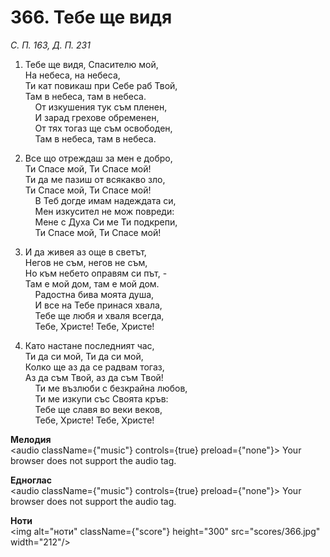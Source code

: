 # 366. Тебе ще видя  

*С. П. 163, Д. П. 231*  

1. Тебе ще видя, Спасителю мой,  
На небеса, на небеса,  
Ти кат повикаш при Себе раб Твой,  
Там в небеса, там в небеса.  
    От изкушения тук съм пленен,  
    И зарад грехове обременен,  
    От тях тогаз ще съм освободен,  
    Там в небеса, там в небеса.  

2. Все що отреждаш за мен е добро,  
Ти Спасе мой, Ти Спасе мой!  
Ти да ме пазиш от всякакво зло,  
Ти Спасе мой, Ти Спасе мой!  
    В Теб догде имам надеждата си,  
    Мен изкусител не мож повреди:  
    Мене с Духа Си ме Ти подкрепи,  
    Ти Спасе мой, Ти Спасе мой!  

3. И да живея аз още в светът,  
Негов не съм, негов не съм,  
Но към небето оправям си път, -  
Там е мой дом, там е мой дом.  
    Радостна бива моята душа,  
    И все на Тебе принася хвала,  
    Тебе ще любя и хваля всегда,  
    Тебе, Христе! Тебе, Христе!  

4. Като настане последният час,  
Ти да си мой, Ти да си мой,  
Колко ще аз да се радвам тогаз,  
Аз да съм Твой, аз да съм Твой!  
    Ти ме възлюби с безкрайна любов,  
    Ти ме изкупи със Своята кръв:  
    Тебе ще славя во веки веков,  
    Тебе, Христе! Тебе, Христе!  

__Мелодия__  
<audio className={"music"} controls={true} preload={"none"}><source src="mp3/366.mp3" type="audio/mpeg"/>
Your browser does not support the audio tag.
</audio>  

__Едноглас__  
<audio className={"music"} controls={true} preload={"none"}><source src="transp/366.mp3" type="audio/mpeg"/>
Your browser does not support the audio tag.
</audio>  

__Ноти__  
<img alt="ноти" className={"score"} height="300" src="scores/366.jpg" width="212"/>

